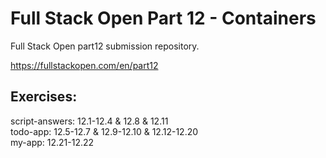 # Full Stack Open Part 12 - Containers
Full Stack Open part12 submission repository.

https://fullstackopen.com/en/part12

## Exercises:  
script-answers: 12.1-12.4 & 12.8 & 12.11  
todo-app: 12.5-12.7 & 12.9-12.10 & 12.12-12.20  
my-app: 12.21-12.22
